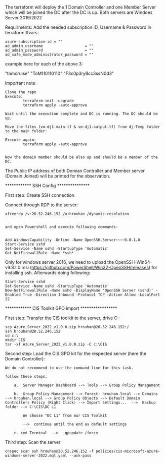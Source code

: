 
The terraform will deploy the 1 Domain Controller and one Member Server which will be joined the DC after the DC is up. Both servers are Windoes Server 2019/2022

Requirments:  Add the needed subscription ID, Username & Password in terraform.tfvars:

    
    azure-subscription-id = ""
    ad_admin_username                   = ""
    ad_admin_password                   = ""
    ad_safe_mode_administrator_password = ""

example here for each of the above 3:

"tomcruise"
"ToM110110110"
"F3c0p3ryBcc3ssN0d3"

Important note:

    Clone the repo
    Execute:
            terraform init -upgrade
            terraform apply -auto-approve

    Wait until the execution complete and DC is running. The DC should be up. 

    Move the files (vm-dj1-main.tf & vm-dj1-output.tf) from dj-Temp folder to the main folder:

    Execute again:
            terraform apply -auto-approve


    Now the domain member should be also up and should be a member of the DC. 




The Public IP address of both Domian Controller and Member server (Domain Joined) will be printed for the observation.


************   SSH Config ***************

First step: Create SSH connection. 


Connect through RDP to the server:

    xfreerdp /v:20.52.246.152 /u:hrouhan /dynamic-resolution

    
    and open Powershell and execute following commands:

    
    Add-WindowsCapability -Online -Name OpenSSH.Server~~~~0.0.1.0
    Start-Service sshd
    Set-Service -Name sshd -StartupType 'Automatic'
    Get-NetFirewallRule -Name *ssh*
  

Only for windows server 2016, we need to upload the OpenSSH-Win64-v9.8.1.0.msi (https://github.com/PowerShell/Win32-OpenSSH/releases) for installing ssh. Afterwards doing following:

    Start-Service sshd
    Set-Service -Name sshd -StartupType 'Automatic'
    New-NetFirewallRule -Name sshd -DisplayName 'OpenSSH Server (sshd)' -Enabled True -Direction Inbound -Protocol TCP -Action Allow -LocalPort 22


************ CIS Toolkit GPO import *****************

First step:  Transfer the CIS toolkit to the server, drive C::

    scp Azure_Server_2022_v1.0.0.zip hrouhan@20.52.246.152:/
    ssh hrouhan@20.52.246.152 
    cd c:\
    mkdir CIS
    tar -xf Azure_Server_2022_v1.0.0.zip -C c:\CIS



Second step:   Load the CIS GPO kit for the respected server (here the Domain Controller):

    We do not recommend to use the command line for this task. 

    follow these steps:

        a.  Server Manager Dashboard --> Tools --> Group Policy Management

        b.  Group Policy Management --> Forest: hrouhan.local --> Domains --> hrouhan.local --> Group Policy Objects --> Default Domain Controllers Policy (Right Click) --> Import Settings...  -->  Backup folder --> C:\CIS\DC L1

            We choose "DC L1" from our CIS Toolkit 

            -->  continue until the end as default settings

        c. cmd Terminal  -->   gpupdate /force



Third step:   Scan the server


    cnspec scan ssh hrouhan@20.52.246.152 -f policies/cis-microsoft-azure-windows-server-2022.mql.yaml --ask-pass